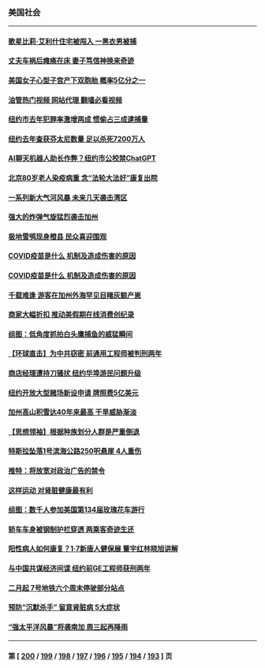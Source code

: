 ### 美国社会
---
#### [歌星比莉‧艾利什住宅被闯入 一黑衣男被捕](../../pages/ncid1078160/n13901099.md?01070845) 
#### [丈夫车祸后瘫痪在床 妻子笃信神换来奇迹](../../pages/ncid1078160/n13900640.md?01070845) 
#### [美国女子心型子宫产下双胞胎 概率5亿分之一](../../pages/ncid1078160/n13900956.md?01070845) 
#### [油管热门视频 网站代理 翻墙必看视频](http://138.2.39.72:81/youtube.html?epic-marker?01070845)
#### [纽约市去年犯罪率激增两成 惯偷占三成逮捕量](../../pages/ncid1078160/n13900566.md?01070845) 
#### [纽约去年查获芬太尼数量 足以杀死7200万人](../../pages/ncid1078160/n13900574.md?01070845) 
#### [AI聊天机器人助长作弊？纽约市公校禁ChatGPT](../../pages/ncid1078160/n13900546.md?01070845) 
#### [北京80岁老人染疫病重 念“法轮大法好”康复出院](../../pages/ncid1078160/n13900577.md?01070845) 
#### [一系列新大气河风暴 未来几天袭击湾区](../../pages/ncid1078160/n13900561.md?01070845) 
#### [强大的炸弹气旋猛烈袭击加州](../../pages/ncid1078160/n13900518.md?01070845) 
#### [极地雪鸮现身橙县 民众喜迎围观](../../pages/ncid1078160/n13900501.md?01070845) 
#### [COVID疫苗是什么 机制及造成伤害的原因](../../pages/ncid1078160/n13900450.md?01070845) 
#### [COVID疫苗是什么 机制及造成伤害的原因](../../pages/ncid1078160/n13900314.md?01070845) 
#### [千载难逢 游客在加州外海罕见目睹灰鲸产崽](../../pages/ncid1078160/n13900157.md?01070845) 
#### [商家大幅折扣 推动美假期在线消费创纪录](../../pages/ncid1078160/n13900170.md?01070845) 
#### [组图：低角度抓拍白头鹰捕鱼的威猛瞬间](../../pages/ncid1078160/n13899855.md?01070845) 
#### [【环球直击】为中共窃密 前通用工程师被判刑两年](../../pages/ncid1078160/n13899505.md?01070845) 
#### [商店经理遭持刀骚扰 纽约华埠游民问题升级](../../pages/ncid1078160/n13899748.md?01070845) 
#### [纽约开放大型赌场新设申请 牌照费5亿美元](../../pages/ncid1078160/n13899808.md?01070845) 
#### [加州高山积雪达40年来最高 干旱威胁渐淡](../../pages/ncid1078160/n13899760.md?01070845) 
#### [【思想领袖】根据种族划分人群是严重倒退](../../pages/ncid1078160/n13873272.md?01070845) 
#### [特斯拉坠落1号滨海公路250呎悬崖 4人重伤](../../pages/ncid1078160/n13899659.md?01070845) 
#### [推特：将放宽对政治广告的禁令](../../pages/ncid1078160/n13899539.md?01070845) 
#### [这样运动 对肾脏健康最有利](../../pages/ncid1078160/n13899540.md?01070845) 
#### [组图：数千人参加美国第134届玫瑰花车游行](../../pages/ncid1078160/n13899202.md?01070845) 
#### [轿车车身被钢制护栏穿透 两乘客奇迹生还](../../pages/ncid1078160/n13898941.md?01070845) 
#### [阳性病人如何康复？1‧7新唐人健保展 董宇红林晓旭讲解](../../pages/ncid1078160/n13899018.md?01070845) 
#### [与中国共谋经济间谍 纽约前GE工程师获刑两年](../../pages/ncid1078160/n13899012.md?01070845) 
#### [二月起 7号地铁六个周末停驶部分站点](../../pages/ncid1078160/n13898977.md?01070845) 
#### [预防“沉默杀手” 留意肾脏病 5大症状](../../pages/ncid1078160/n13898889.md?01070845) 
#### [“强太平洋风暴”将袭南加 周三起再降雨](../../pages/ncid1078160/n13898869.md?01070845) 

---
#### 第 [ [200](./200.md?01070845) / [199](./199.md?01070845) / [198](./198.md?01070845) / [197](./197.md?01070845) / [196](./196.md?01070845) / [195](./195.md?01070845) / [194](./194.md?01070845) / [193](./193.md?01070845) ] 页
